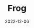 ---
title: Frog
subtitle: 
layout: default
modal-id: 3
date: 2022-12-06
img: video
vid: IMG_4908.MP4
thumbnail: frog-thumbnail.png
alt: image-alt
price: Between NAf 55 and NAf 500 depending on size and design
size: Large
description: A Handcrafted Frog Artwork, Meticulously Engraved on the Natural Surface of a Gourd, Capturing the Charming Details of This Beloved Amphibian.
tags: lamp
---